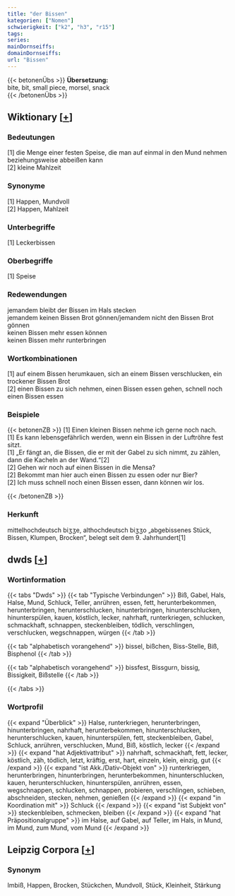 ```yaml
---
title: "der Bissen"
kategorien: ["Nomen"]
schwierigkeit: ["k2", "h3", "r15"]
tags:
series:
mainDornseiffs:
domainDornseiffs:
url: "Bissen"
---
```


{{< betonenÜbs >}}
**Übersetzung:**  
bite, bit, small piece, morsel, snack  
{{< /betonenÜbs >}}

## Wiktionary [[+](https://de.wiktionary.org/wiki/Bissen)]

### Bedeutungen
[1] die Menge einer festen Speise, die man auf einmal in den Mund nehmen beziehungsweise abbeißen kann  
[2] kleine Mahlzeit  

### Synonyme
[1] Happen, Mundvoll  
[2] Happen, Mahlzeit  

### Unterbegriffe
[1] Leckerbissen  

### Oberbegriffe
[1] Speise  

### Redewendungen
jemandem bleibt der Bissen im Hals stecken  
jemandem keinen Bissen Brot gönnen/jemandem nicht den Bissen Brot gönnen  
keinen Bissen mehr essen können  
keinen Bissen mehr runterbringen  

### Wortkombinationen
[1] auf einem Bissen herumkauen, sich an einem Bissen verschlucken, ein trockener Bissen Brot  
[2] einen Bissen zu sich nehmen, einen Bissen essen gehen, schnell noch einen Bissen essen  

### Beispiele
{{< betonenZB >}}
[1] Einen kleinen Bissen nehme ich gerne noch nach.  
[1] Es kann lebensgefährlich werden, wenn ein Bissen in der Luftröhre fest sitzt.  
[1] „Er fängt an, die Bissen, die er mit der Gabel zu sich nimmt, zu zählen, dann die Kacheln an der Wand.“[2]  
[2] Gehen wir noch auf einen Bissen in die Mensa?  
[2] Bekommt man hier auch einen Bissen zu essen oder nur Bier?  
[2] Ich muss schnell noch einen Bissen essen, dann können wir los.  

{{< /betonenZB >}}
### Herkunft
mittelhochdeutsch biʒʒe, althochdeutsch biʒʒo „abgebissenes Stück, Bissen, Klumpen, Brocken“, belegt seit dem 9. Jahrhundert[1]  



## dwds [[+](https://www.dwds.de/wb/Bissen)]

### Wortinformation
{{< tabs "Dwds" >}}
{{< tab "Typische Verbindungen" >}}
Biß, Gabel, Hals, Halse, Mund, Schluck, Teller, anrühren, essen, fett, herunterbekommen, herunterbringen, herunterschlucken, hinunterbringen, hinunterschlucken, hinunterspülen, kauen, köstlich, lecker, nahrhaft, runterkriegen, schlucken, schmackhaft, schnappen, steckenbleiben, tödlich, verschlingen, verschlucken, wegschnappen, würgen
{{< /tab >}}

{{< tab "alphabetisch vorangehend" >}}
bissel, bißchen, Biss-Stelle, Biß, Bisphenol
{{< /tab >}}

{{< tab "alphabetisch vorangehend" >}}
bissfest, Bissgurn, bissig, Bissigkeit, Bißstelle
{{< /tab >}}

{{< /tabs >}}

### Wortprofil
{{< expand "Überblick" >}} Halse, runterkriegen, herunterbringen, hinunterbringen, nahrhaft, herunterbekommen, hinunterschlucken, herunterschlucken, kauen, hinunterspülen, fett, steckenbleiben, Gabel, Schluck, anrühren, verschlucken, Mund, Biß, köstlich, lecker {{< /expand >}}
{{< expand "hat Adjektivattribut" >}} nahrhaft, schmackhaft, fett, lecker, köstlich, zäh, tödlich, letzt, kräftig, erst, hart, einzeln, klein, einzig, gut {{< /expand >}}
{{< expand "ist Akk./Dativ-Objekt von" >}} runterkriegen, herunterbringen, hinunterbringen, herunterbekommen, hinunterschlucken, kauen, herunterschlucken, hinunterspülen, anrühren, essen, wegschnappen, schlucken, schnappen, probieren, verschlingen, schieben, abschneiden, stecken, nehmen, genießen {{< /expand >}}
{{< expand "in Koordination mit" >}} Schluck {{< /expand >}}
{{< expand "ist Subjekt von" >}} steckenbleiben, schmecken, bleiben {{< /expand >}}
{{< expand "hat Präpositionalgruppe" >}} im Halse, auf Gabel, auf Teller, im Hals, in Mund, im Mund, zum Mund, vom Mund {{< /expand >}}

## Leipzig Corpora [[+](https://corpora.uni-leipzig.de/en/res?word=Bissen&corpusId=deu_newscrawl-public_2018)]


### Synonym
Imbiß, Happen, Brocken, Stückchen, Mundvoll, Stück, Kleinheit, Stärkung

